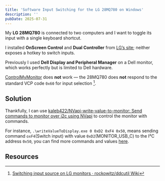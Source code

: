```yaml
---
title: 'Software Input Switching for the LG 28MQ780 on Windows'
description: ''
pubDate: 2025-07-31
---
```


My **LG 28MQ780** is connected to two computers and I want to toggle its input with a single keyboard shortcut.

I installed **OnScreen Control** and **Dual Controller** from [LG’s site](https://www.lg.com/cn/support/software-firmware); neither exposes a hotkey to switch inputs.

Previously I used **Dell Display and Peripheral Manager** on a Dell monitor, which works perfectly but is limited to Dell hardware.

[ControlMyMonitor](https://www.nirsoft.net/utils/control_my_monitor.html) does **not** work — the 28MQ780 does **not** respond to the standard VCP code `0x60` for input selection [^1].

## Solution

Thankfully, I can use [kaleb422/NVapi-write-value-to-monitor: Send commands to monitor over i2c using NVapi](https://github.com/kaleb422/NVapi-write-value-to-monitor) to control the monitor with commands.

For instance, `.\writeValueToDisplay.exe 0 0xD2 0xF4 0x50`, means sending command `oxF4`(Switch input) with value `0xD2`(MONITOR_USB_C) to the I²C address `0x50`, you can find more commands and values [here](https://github.com/rockowitz/ddcutil/wiki/Switching-input-source-on-LG-monitors#theoretically-supported).

## Resources

[^1]: [Switching input source on LG monitors · rockowitz/ddcutil Wiki](https://github.com/rockowitz/ddcutil/wiki/Switching-input-source-on-LG-monitors#:~:text=Some%20of%20these%20monitors%20might%20support%20an%20alternative%20and%20non%2Dstandard%20channel%20to%20switch%20the%20input%2C%20namely%20the%20service/factory/manufacturer%20sidechannel%20%22DDC2AB%22%20(0x50%20instead%20of%200x51).)
